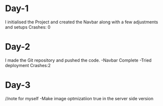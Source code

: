 # Day-1
I initialised the Project and created the Navbar along with a few adjustments and setups
Crashes: 0
# Day-2
I made the Git repository and pushed the code.
-Navbar Complete
-Tried deployment
Crashes:2
# Day-3



//note for myself
-Make image optmizatiion true in the server side version